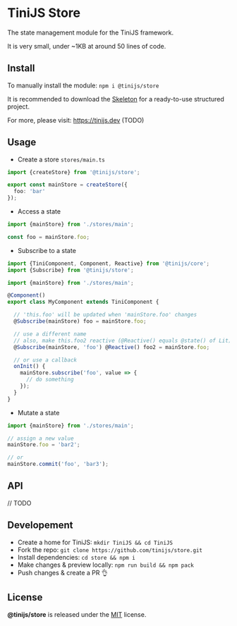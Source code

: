 # TiniJS Store 

The state management module for the TiniJS framework.

It is very small, under ~1KB at around 50 lines of code.

## Install

To manually install the module: `npm i @tinijs/store`

It is recommended to download the [Skeleton](https://github.com/tinijs/skeleton) for a ready-to-use structured project.

For more, please visit: <https://tinijs.dev> (TODO)

## Usage

- Create a store `stores/main.ts`

```ts
import {createStore} from '@tinijs/store';

export const mainStore = createStore({
  foo: 'bar'
});

```

- Access a state

```ts
import {mainStore} from './stores/main';

const foo = mainStore.foo;
```

- Subscribe to a state

```ts
import {TiniComponent, Component, Reactive} from '@tinijs/core';
import {Subscribe} from '@tinijs/store';

import {mainStore} from './stores/main';

@Component()
export class MyComponent extends TiniComponent {

  // 'this.foo' will be updated when 'mainStore.foo' changes
  @Subscribe(mainStore) foo = mainStore.foo;

  // use a different name
  // also, make this.foo2 reactive (@Reactive() equals @state() of Lit)
  @Subscribe(mainStore, 'foo') @Reactive() foo2 = mainStore.foo;

  // or use a callback
  onInit() {
    mainStore.subscribe('foo', value => {
      // do something
    });
  }
}
```

- Mutate a state

```ts
import {mainStore} from './stores/main';

// assign a new value
mainStore.foo = 'bar2';

// or
mainStore.commit('foo', 'bar3');
```

## API

// TODO

## Developement

- Create a home for TiniJS: `mkdir TiniJS && cd TiniJS`
- Fork the repo: `git clone https://github.com/tinijs/store.git`
- Install dependencies: `cd store && npm i`
- Make changes & preview locally: `npm run build && npm pack`
- Push changes & create a PR 👌

## License

**@tinijs/store** is released under the [MIT](https://github.com/tinijs/core/blob/master/LICENSE) license.
